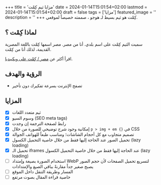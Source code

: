 +++
title = 'مزايا ثيم كِمْت'
date = 2024-01-14T15:01:54+02:00
lastmod = 2024-01-14T15:01:54+02:00
draft = false
tags = ['مزايا']
featured_image = ''
description = ''
+++
كِمْت هو ثيم بسيط لـ هوجو ، صممته خصيصاً لموقعي.

## لماذا كِمْت ؟

سميت الثيم كِمْت على اسم بلدي. أنا من مصر. مصر اسمها كِمْت باللغة المصرية القديمة، لذلك أنا من كِمْت.

اقرأ أكثر عن [مصر / كِمْت على ويكيبديا](https://ar.wikipedia.org/wiki/%D9%85%D8%B5%D8%B1#%D8%A3%D8%B5%D9%84_%D8%A7%D9%84%D8%AA%D8%B3%D9%85%D9%8A%D8%A9).

## الرؤية والهدف

- تصفح الإنترنت بسرعة تفكيرك دون تأخير

## المزايا

- [x] ثيم متعدد اللغات
- [x] وسوم السيو (SEO meta tags)
- [x] رابط لصفحة الترجمة إن وجدت
- [x] إمكانية وجود شرح توضيحي للصورة من خلال `p > img + em {}` في CSS
- [x] تصميم متجاوب مع كل أحجام الشاشات؛ ومناسب طبعاً للهواتف الجوالة
- [x] تحميل الصور عند الحاجة إليها فقط من خلال خاصية التحميل الكسول (lazy loading)
- [x] تحميل الـ iframes عند الحاجة إليها فقط من خلال خاصية التحميل الكسول (lazy loading)
- [ ] استخدام الصورة بصيغة وإمتداد WebP لتسريع تحميل الصفحات لأن حجم الصور يصبح صغير جداً مقارنةً بباقي الصيغ والإمتدادات
- [ ] المسار وطريقة التنقل داخل الموقع
- [ ] خاصية قراءة المقال بصوت مرتفع
